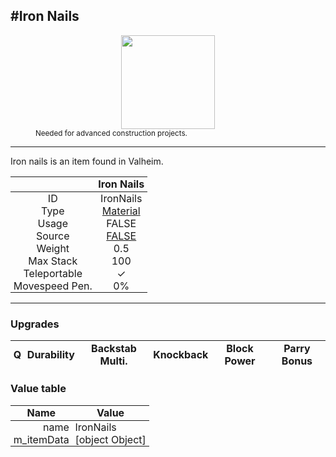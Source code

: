<meta property="og:title" content="Iron Nails - MoreValheim" /><meta property="og:type" content="website" /><meta property="og:image" content="/assets/iron_nails.png" /><meta property="og:description" content="Iron Nails is an item found in Valheim." /><meta name="theme-color" content="#546D78"><meta name="twitter:card" content="summary_large_image">
#Iron Nails
-------------
<style>img {width:20px;}.tb {width:150px;display: block;margin-left: auto;margin-right: auto;}</style>

<style>.md-typeset table:not([class]) th:not([align]) {min-width:unset!important;}</style>
<style>td{padding:0em 0.3em!important;text-align:center!important;border-left:.05rem solid var(--md-default-fg-color--lightest)}</style>

<style>th{padding:0.1em 0.3em!important;text-align:center!important;font-weight:bold}</style>

<style>pre{text-align:right!important}</style>
<style>table tr td:first-child {border-left: 0;};</style>

<figure><img src="/assets/iron_nails.png" class="tb" /><figcaption><small>Needed for advanced construction projects.</small></figcaption></figure>

-------------

Iron nails is an item found in Valheim.

|        | Iron Nails              |
| ----------- | ------------------------------------ |
| ID |IronNails
| Type | [Material](../../types/material)
| Usage | FALSE<br>
| Source | [FALSE](../../items/false)
| Weight | 0.5 |
| Max Stack | 100 |
| Teleportable | ✓
| Movespeed Pen. | 0%


-------------

### Upgrades
| Q | Durability | Backstab Multi. | Knockback | Block Power | Parry Bonus
| - | - | - | - | - | - 


### Value table
| Name | Value
| - | - |
| <div style="text-align:right">name</div> | <div style="text-align:left">IronNails</div> | 
| <div style="text-align:right">m_itemData</div> | <div style="text-align:left">[object Object]</div> | 